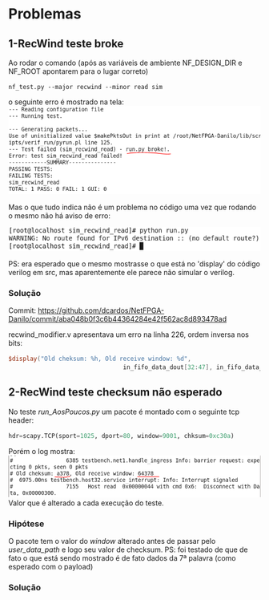 # Problemas

## 1-RecWind teste broke
Ao rodar o comando (após as variáveis de ambiente NF_DESIGN_DIR e NF_ROOT apontarem para o lugar correto)
```
nf_test.py --major recwind --minor read sim
```
o seguinte erro é mostrado na tela:
![Run.py broke](https://github.com/dcardos/NetFPGA-Danilo/blob/master/Pictures/RecWindTesteErro.PNG)

Mas o que tudo indica não é um problema no código uma vez que rodando o mesmo não há aviso de erro:

![Python sem erro](https://github.com/dcardos/NetFPGA-Danilo/blob/master/Pictures/RecWindTestePythonSemErro.PNG)

PS: era esperado que o mesmo mostrasse o que está no 'display' do código verilog em src, mas aparentemente ele parece não simular o verilog.

### Solução
Commit: https://github.com/dcardos/NetFPGA-Danilo/commit/aba048b0f3c6b44364284e42f562ac8d893478ad

recwind_modifier.v apresentava um erro na linha 226, ordem inversa nos bits:

```verilog
$display("Old cheksum: %h, Old receive window: %d", 
								in_fifo_data_dout[32:47], in_fifo_data_dout[48:63]);
```

## 2-RecWind teste checksum não esperado
No teste *run_AosPoucos.py* um pacote é montado com o seguinte tcp header:
```python
hdr=scapy.TCP(sport=1025, dport=80, window=9001, chksum=0xc30a)
```

Porém o log mostra:
![Recwindo log](https://github.com/dcardos/NetFPGA-Danilo/blob/master/Pictures/RecWindLogChkSum.PNG)
Valor que é alterado a cada execução do teste.

### Hipótese
O pacote tem o valor do *window* alterado antes de passar pelo *user_data_path* e logo seu valor de checksum. 
PS: foi testado de que de fato o que está sendo mostrado é de fato dados da 7ª palavra (como esperado com o payload)

### Solução
